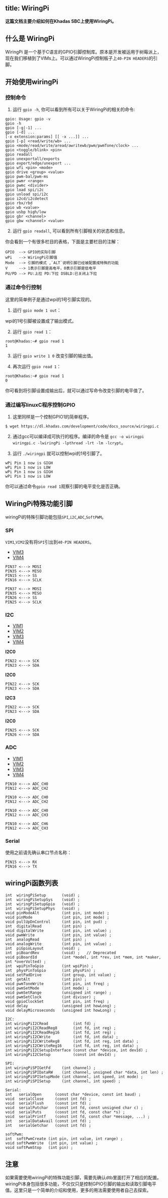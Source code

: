 title: WiringPi
---

**这篇文档主要介绍如何在Khadas SBC上使用WiringPi。**

## 什么是 WiringPi
WiringPi 是一个基于C语言的GPIO引脚控制库。原本是开发被运用于树莓派上，现在我们移植到了VIMs上。可以通过WiringPi控制板子上`40-PIN HEADERS`的引脚。

## 开始使用wiringPi
### 控制命令

1. 运行 `gpio -h`, 你可以看到所有可以关于WiringPi的相关的命令:

```shell
gpio: Usage: gpio -v
gpio -h
gpio [-g|-1] ...
gpio [-d] ...
[-x extension:params] [[ -x ...]] ...
gpio [-p] <read/write/wb> ...
gpio <mode/read/write/aread/awritewb/pwm/pwmTone/clock> ...
gpio <toggle/blink> <pin>
gpio readall
gpio unexportall/exports
gpio export/edge/unexport ...
gpio wfi <pin> <mode>
gpio drive <group> <value>
gpio pwm-bal/pwm-ms 
gpio pwmr <range> 
gpio pwmc <divider> 
gpio load spi/i2c
gpio unload spi/i2c
gpio i2cd/i2cdetect
gpio rbx/rbd
gpio wb <value>
gpio usbp high/low
gpio gbr <channel>
gpio gbw <channel> <value>
```

2. 运行 `gpio readall`, 可以看到所有引脚相关的状态和信息。

你会看到一个有很多栏目的表格，下面是主要栏目的注解：

```shell
GPIO  --> GPIO的实际引脚
wPi   --> WiringPi引脚值
Mode  --> 引脚的模式 ,`ALT`说明引脚已经被配置成特殊的功能
V     --> 1表示引脚是高电平，0表示引脚是低电平
PU/PD --> PU:上拉 PD:下拉 DSBLD:已关闭上下拉
```

### 通过命令行控制

这里的简单例子是通过wpi的1号引脚实现的。

1. 运行 `gpio mode 1 out`：

wpi的1号引脚被设置成了输出模式。

2. 运行 `gpio read 1`：

```shell
root@Khadas:~# gpio read 1
1
```

3. 运行 `gpio write 1 0` 改变引脚的输出值。

4. 再次运行 `gpio read 1`：

```shell
root@Khadas:~# gpio read 1   
0
```

你可看到将引脚设置成输出后，就可以通过写命令改变引脚的电平值了。

### 通过编写linuxC程序控制GPIO

1. 这里同样是一个控制GPIO1的简单程序。

```shell
$ wget https://dl.khadas.com/development/code/docs_source/wiringpi.c
```

2. 通过gcc可以编译成可执行的程序。编译的命令是 `gcc -o wiringpi wiringpi.c -lwiringPi -lpthread -lrt -lm -lcrypt`。

3. 运行 `./wiringpi` 就可以控制wpi的1号引脚了。

```shell
wPi Pin 1 now is GIGH
wPi Pin 1 now is LOW
wPi Pin 1 now is GIGH
wPi Pin 1 now is LOW
```

你可以通过命令`gpio read 1`观察引脚的电平变化是否正确。

## WiringPi特殊功能引脚

wiringPi的特殊引脚功能包括`SPI`,`i2C`,`ADC`,`SoftPWM`。

### SPI

`VIM1`,`VIM2`没有将`SPI`引出到`40-PIN HEADERS`。

<ul class="nav nav-tabs" id="myTab" role="tablist">
  <li class="nav-item" role="presentation">
    <a class="nav-link active" id="vim3-tab" data-toggle="tab" href="#vim3" role="tab" aria-controls="vim3" aria-selected="true">VIM3</a>
  </li>
  <li class="nav-item" role="presentation">
    <a class="nav-link" id="vim4-tab" data-toggle="tab" href="#vim4" role="tab" aria-controls="vim4" aria-selected="false">VIM4</a>
  </li>
</ul>
<div class="tab-content" id="myTabContent">
<div class="tab-pane fade show active" id="vim3" role="tabpanel" aria-labelledby="vim3-tab">

```shell
PIN37 <---> MOSI
PIN35 <---> MISO
PIN15 <---> SS
PIN16 <---> SCLK
```

</div>
<div class="tab-pane fade" id="vim4" role="tabpanel" aria-labelledby="vim4-tab">

```shell
PIN37 <---> MOSI
PIN35 <---> MISO
PIN26 <---> SS
PIN25 <---> SCLK
```

</div>
</div>

### I2C

<ul class="nav nav-tabs" id="myTab" role="tablist">
  <li class="nav-item" role="presentation">
    <a class="nav-link active" id="vim1-tab" data-toggle="tab" href="#vim1-i2c" role="tab" aria-controls="vim1" aria-selected="true">VIM1</a>
  </li>
  <li class="nav-item" role="presentation">
    <a class="nav-link" id="vim2-tab" data-toggle="tab" href="#vim2-i2c" role="tab" aria-controls="vim2" aria-selected="false">VIM2</a>
  </li>
  <li class="nav-item" role="presentation">
    <a class="nav-link" id="vim3-tab" data-toggle="tab" href="#vim3-i2c" role="tab" aria-controls="vim3" aria-selected="false">VIM3</a>
  </li>
  <li class="nav-item" role="presentation">
    <a class="nav-link" id="vim4-tab" data-toggle="tab" href="#vim4-i2c" role="tab" aria-controls="vim4" aria-selected="false">VIM4</a>
  </li>
</ul>
<div class="tab-content" id="myTabContent">
<div class="tab-pane fade show active" id="vim1-i2c" role="tabpanel" aria-labelledby="vim1-tab">

**I2C0**
```shell
PIN22 <---> SCK
PIN23 <---> SDA
```

</div>
<div class="tab-pane fade" id="vim2-i2c" role="tabpanel" aria-labelledby="vim2-tab">

**I2C0**
```shell
PIN22 <---> SCK
PIN23 <---> SDA
```

</div>
<div class="tab-pane fade" id="vim3-i2c" role="tabpanel" aria-labelledby="vim3-tab">

**I2C3**
```shell
PIN22 <---> SCK
PIN23 <---> SDA
```

</div>
<div class="tab-pane fade" id="vim4-i2c" role="tabpanel" aria-labelledby="vim4-tab">

**I2C0**
```shell
PIN25 <---> SCK
PIN26 <---> SDA
```

</div>
</div>

### ADC

<ul class="nav nav-tabs" id="myTab" role="tablist">
  <li class="nav-item" role="presentation">
    <a class="nav-link active" id="vim1-tab" data-toggle="tab" href="#vim1-adc" role="tab" aria-controls="vim1" aria-selected="true">VIM1</a>
  </li>
  <li class="nav-item" role="presentation">
    <a class="nav-link" id="vim2-tab" data-toggle="tab" href="#vim2-adc" role="tab" aria-controls="vim2" aria-selected="false">VIM2</a>
  </li>
  <li class="nav-item" role="presentation">
    <a class="nav-link" id="vim3-tab" data-toggle="tab" href="#vim3-adc" role="tab" aria-controls="vim3" aria-selected="false">VIM3</a>
  </li>
  <li class="nav-item" role="presentation">
    <a class="nav-link" id="vim4-tab" data-toggle="tab" href="#vim4-adc" role="tab" aria-controls="vim4" aria-selected="false">VIM4</a>
  </li>
</ul>
<div class="tab-content" id="myTabContent">
<div class="tab-pane fade show active" id="vim1-adc" role="tabpanel" aria-labelledby="vim1-tab">

```shell
PIN10 <---> ADC_CH0
PIN12 <---> ADC_CH2
```

</div>
<div class="tab-pane fade" id="vim2-adc" role="tabpanel" aria-labelledby="vim2-tab">

```shell
PIN10 <---> ADC_CH0
PIN12 <---> ADC_CH2
```

</div>
<div class="tab-pane fade" id="vim3-adc" role="tabpanel" aria-labelledby="vim3-tab">

```shell
PIN10 <---> ADC_CH0
PIN12 <---> ADC_CH3
```

</div>
<div class="tab-pane fade" id="vim4-adc" role="tabpanel" aria-labelledby="vim4-tab">

```shell
PIN10 <---> ADC_CH6
PIN12 <---> ADC_CH3
```

</div>
</div>

### Serial

使用之前请先确认串口节点名称：

```shell
PIN15 <---> RX
PIN16 <---> TX
```


## wiringPi函数列表

```shell
int  wiringPiSetup       (void) ;
int  wiringPiSetupSys    (void) ;
int  wiringPiSetupGpio   (void) ;
int  wiringPiSetupPhys   (void) ;
void pinModeAlt          (int pin, int mode) ;
void pinMode             (int pin, int mode) ;
void pullUpDnControl     (int pin, int pud) ;
int  digitalRead         (int pin) ;
void digitalWrite        (int pin, int value) ;
void pwmWrite            (int pin, int value) ;
int  analogRead          (int pin) ;
void analogWrite         (int pin, int value) ;
int  piGpioLayout        (void) ;
int  piBoardRev          (void) ;   // Deprecated
void piBoardId           (int *model, int *rev, int *mem, int *maker, int *overVolted) ;
int  wpiPinToGpio        (int wpiPin) ;
int  physPinToGpio       (int physPin) ;
void setPadDrive         (int group, int value) ;
int  getAlt              (int pin) ;
void pwmToneWrite        (int pin, int freq) ;
void pwmSetMode          (int mode) ;
void pwmSetRange         (unsigned int range) ;
void pwmSetClock         (int divisor) ;
void gpioClockSet        (int pin, int freq) ;
void delay               (unsigned int howLong) ;
void delayMicroseconds   (unsigned int howLong) ;

I2C:
int wiringPiI2CRead           (int fd) ;
int wiringPiI2CReadReg8       (int fd, int reg) ;
int wiringPiI2CReadReg16      (int fd, int reg) ;
int wiringPiI2CWrite          (int fd, int data) ;
int wiringPiI2CWriteReg8      (int fd, int reg, int data) ;
int wiringPiI2CWriteReg16     (int fd, int reg, int data) ;
int wiringPiI2CSetupInterface (const char *device, int devId) ;
int wiringPiI2CSetup          (const int devId) ;

SPI:
int wiringPiSPIGetFd     (int channel) ;
int wiringPiSPIDataRW    (int channel, unsigned char *data, int len) ;
int wiringPiSPISetupMode (int channel, int speed, int mode) ;
int wiringPiSPISetup     (int channel, int speed) ;

Serial:
int   serialOpen      (const char *device, const int baud) ;
void  serialClose     (const int fd) ;
void  serialFlush     (const int fd) ;
void  serialPutchar   (const int fd, const unsigned char c) ;
void  serialPuts      (const int fd, const char *s) ;
void  serialPrintf    (const int fd, const char *message, ...) ;
int   serialDataAvail (const int fd) ;
int   serialGetchar   (const int fd) ;

softPwm:
int  softPwmCreate (int pin, int value, int range) ;
void softPwmWrite  (int pin, int value) ;
void softPwmStop   (int pin) ;

```

## 注意
如果需要使用wiringPi的特殊功能引脚，需要先确认dtb里面打开了相应的配置。
wiringPi本身包括很多功能，不仅仅只是控制GPIO引脚的输出和读取引脚电平值。这里只是一个简单的介绍和使用，更多的用法需要使用者自己去探索。
